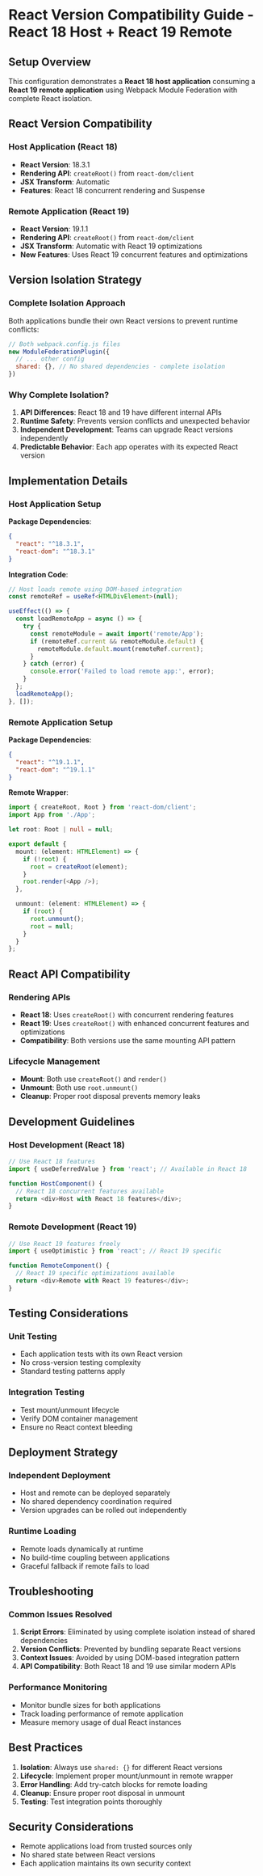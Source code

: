 # React Version Compatibility Guide - React 18 Host + React 19 Remote

## Setup Overview

This configuration demonstrates a **React 18 host application** consuming a **React 19 remote application** using Webpack Module Federation with complete React isolation.

## React Version Compatibility

### Host Application (React 18)
- **React Version**: 18.3.1
- **Rendering API**: `createRoot()` from `react-dom/client`
- **JSX Transform**: Automatic
- **Features**: React 18 concurrent rendering and Suspense

### Remote Application (React 19)
- **React Version**: 19.1.1
- **Rendering API**: `createRoot()` from `react-dom/client`
- **JSX Transform**: Automatic with React 19 optimizations
- **New Features**: Uses React 19 concurrent features and optimizations

## Version Isolation Strategy

### Complete Isolation Approach
Both applications bundle their own React versions to prevent runtime conflicts:

```javascript
// Both webpack.config.js files
new ModuleFederationPlugin({
  // ... other config
  shared: {}, // No shared dependencies - complete isolation
})
```

### Why Complete Isolation?

1. **API Differences**: React 18 and 19 have different internal APIs
2. **Runtime Safety**: Prevents version conflicts and unexpected behavior
3. **Independent Development**: Teams can upgrade React versions independently
4. **Predictable Behavior**: Each app operates with its expected React version

## Implementation Details

### Host Application Setup

**Package Dependencies**:
```json
{
  "react": "^18.3.1",
  "react-dom": "^18.3.1"
}
```

**Integration Code**:
```typescript
// Host loads remote using DOM-based integration
const remoteRef = useRef<HTMLDivElement>(null);

useEffect(() => {
  const loadRemoteApp = async () => {
    try {
      const remoteModule = await import('remote/App');
      if (remoteRef.current && remoteModule.default) {
        remoteModule.default.mount(remoteRef.current);
      }
    } catch (error) {
      console.error('Failed to load remote app:', error);
    }
  };
  loadRemoteApp();
}, []);
```

### Remote Application Setup

**Package Dependencies**:
```json
{
  "react": "^19.1.1",
  "react-dom": "^19.1.1"
}
```

**Remote Wrapper**:
```typescript
import { createRoot, Root } from 'react-dom/client';
import App from './App';

let root: Root | null = null;

export default {
  mount: (element: HTMLElement) => {
    if (!root) {
      root = createRoot(element);
    }
    root.render(<App />);
  },

  unmount: (element: HTMLElement) => {
    if (root) {
      root.unmount();
      root = null;
    }
  }
};
```

## React API Compatibility

### Rendering APIs
- **React 18**: Uses `createRoot()` with concurrent rendering features
- **React 19**: Uses `createRoot()` with enhanced concurrent features and optimizations
- **Compatibility**: Both versions use the same mounting API pattern

### Lifecycle Management
- **Mount**: Both use `createRoot()` and `render()`
- **Unmount**: Both use `root.unmount()`
- **Cleanup**: Proper root disposal prevents memory leaks

## Development Guidelines

### Host Development (React 18)
```typescript
// Use React 18 features
import { useDeferredValue } from 'react'; // Available in React 18

function HostComponent() {
  // React 18 concurrent features available
  return <div>Host with React 18 features</div>;
}
```

### Remote Development (React 19)
```typescript
// Use React 19 features freely
import { useOptimistic } from 'react'; // React 19 specific

function RemoteComponent() {
  // React 19 specific optimizations available
  return <div>Remote with React 19 features</div>;
}
```

## Testing Considerations

### Unit Testing
- Each application tests with its own React version
- No cross-version testing complexity
- Standard testing patterns apply

### Integration Testing
- Test mount/unmount lifecycle
- Verify DOM container management
- Ensure no React context bleeding

## Deployment Strategy

### Independent Deployment
- Host and remote can be deployed separately
- No shared dependency coordination required
- Version upgrades can be rolled out independently

### Runtime Loading
- Remote loads dynamically at runtime
- No build-time coupling between applications
- Graceful fallback if remote fails to load

## Troubleshooting

### Common Issues Resolved
1. **Script Errors**: Eliminated by using complete isolation instead of shared dependencies
2. **Version Conflicts**: Prevented by bundling separate React versions
3. **Context Issues**: Avoided by using DOM-based integration pattern
4. **API Compatibility**: Both React 18 and 19 use similar modern APIs

### Performance Monitoring
- Monitor bundle sizes for both applications
- Track loading performance of remote application
- Measure memory usage of dual React instances

## Best Practices

1. **Isolation**: Always use `shared: {}` for different React versions
2. **Lifecycle**: Implement proper mount/unmount in remote wrapper
3. **Error Handling**: Add try-catch blocks for remote loading
4. **Cleanup**: Ensure proper root disposal in unmount
5. **Testing**: Test integration points thoroughly

## Security Considerations

- Remote applications load from trusted sources only
- No shared state between React versions
- Each application maintains its own security context